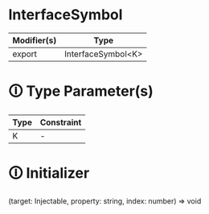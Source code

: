 # InterfaceSymbol

| Modifier(s)                            | Type                     |
|----------------------------------------|--------------------------|
| export | InterfaceSymbol&lt;K&gt; |

# &#128712; Type Parameter(s)

| Type | Constraint |
| ---- | ---------- |
| K    | -          |

# &#128712; Initializer

(target: Injectable<K>, property: string, index: number) => void